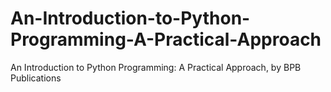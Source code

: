 # An-Introduction-to-Python-Programming-A-Practical-Approach
An Introduction to Python Programming: A Practical Approach, by BPB Publications
